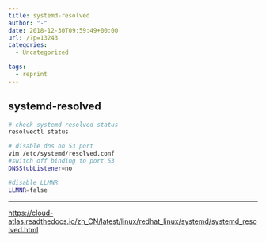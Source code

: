 ```yaml
---
title: systemd-resolved
author: "-"
date: 2018-12-30T09:59:49+00:00
url: /?p=13243
categories:
  - Uncategorized

tags:
  - reprint
---
```

## systemd-resolved
```bash
# check systemd-resolved status
resolvectl status

# disable dns on 53 port
vim /etc/systemd/resolved.conf
#switch off binding to port 53
DNSStubListener=no

#disable LLMNR
LLMNR=false
```

---

https://cloud-atlas.readthedocs.io/zh_CN/latest/linux/redhat_linux/systemd/systemd_resolved.html

